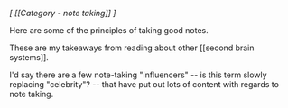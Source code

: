 *[ [[Category - note taking]] ]*

Here are some of the principles of taking good notes.

These are my takeaways from reading about other [[second brain systems]].

I'd say there are a few note-taking "influencers" -- is this term slowly replacing "celebrity"? -- that have put out lots of content with regards to note taking.
